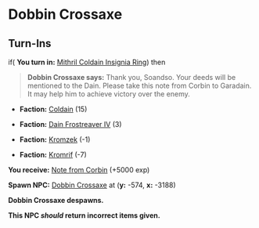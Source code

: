 # Dobbin Crossaxe
## Turn-Ins





if( **You turn in:** [Mithril Coldain Insignia Ring](/item/30162)) then


>**Dobbin Crossaxe says:** Thank you, Soandso. Your deeds will be mentioned to  the Dain. Please take this note from Corbin to Garadain. It may help him to achieve victory over the enemy.


* __Faction:__ [Coldain](/faction/406) (15)


* __Faction:__ [Dain Frostreaver IV](/faction/405) (3)


* __Faction:__ [Kromzek](/faction/448) (-1)


* __Faction:__ [Kromrif](/faction/419) (-7)


 **You receive:**  [Note from Corbin](/item/1047) (+5000 exp)


**Spawn NPC:**  [Dobbin Crossaxe](/npc/116036) at (**y:** -574, **x:** -3188)


**Dobbin Crossaxe despawns.**

**This NPC *should* return incorrect items given.**
